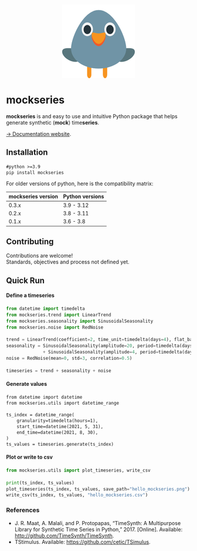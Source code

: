 <p align="center">
  <img src="https://github.com/cyrilou242/mockseries/blob/main/website/static/img/mockingbird200.png">
</p>

# mockseries
**mockseries** is and easy to use and intuitive  Python package that helps generate synthetic (**mock**) time**series**.

[-> Documentation website](https://mockseries.catheu.tech/docs/intro).


## Installation  
    
    #python >=3.9
    pip install mockseries

For older versions of python, here is the compatibility matrix: 

| mockseries version | Python versions |
| --- | --- |
| 0.3.x | 3.9 - 3.12|
| 0.2.x | 3.8 - 3.11|
| 0.1.x | 3.6 - 3.8|
    
## Contributing
Contributions are welcome!   
Standards, objectives and process not defined yet.
    
## Quick Run

#### Define a timeseries

```python
from datetime import timedelta
from mockseries.trend import LinearTrend
from mockseries.seasonality import SinusoidalSeasonality
from mockseries.noise import RedNoise

trend = LinearTrend(coefficient=2, time_unit=timedelta(days=4), flat_base=100)
seasonality = SinusoidalSeasonality(amplitude=20, period=timedelta(days=7)) \
              + SinusoidalSeasonality(amplitude=4, period=timedelta(days=1))
noise = RedNoise(mean=0, std=3, correlation=0.5)

timeseries = trend + seasonality + noise
```

#### Generate values

``` 
from datetime import datetime
from mockseries.utils import datetime_range

ts_index = datetime_range(
    granularity=timedelta(hours=1),
    start_time=datetime(2021, 5, 31),
    end_time=datetime(2021, 8, 30),
)
ts_values = timeseries.generate(ts_index)
```

#### Plot or write to csv
```python
from mockseries.utils import plot_timeseries, write_csv

print(ts_index, ts_values)
plot_timeseries(ts_index, ts_values, save_path="hello_mockseries.png")
write_csv(ts_index, ts_values, "hello_mockseries.csv")
```

### References
- J. R. Maat, A. Malali, and P. Protopapas, “TimeSynth: A Multipurpose Library for Synthetic Time Series in Python,” 2017. [Online]. Available: http://github.com/TimeSynth/TimeSynth.
- TStimulus. Available: https://github.com/cetic/TSimulus.
